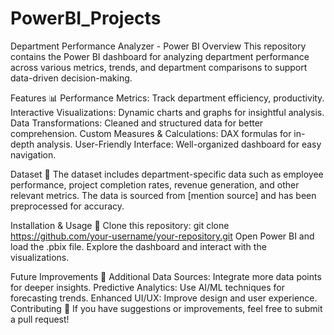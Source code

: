 # PowerBI_Projects
Department Performance Analyzer - Power BI
Overview
This repository contains the Power BI dashboard for analyzing department performance across various metrics, trends, and department comparisons to support data-driven decision-making.

Features 📊
Performance Metrics: Track department efficiency, productivity.
Interactive Visualizations: Dynamic charts and graphs for insightful analysis.
Data Transformations: Cleaned and structured data for better comprehension.
Custom Measures & Calculations: DAX formulas for in-depth analysis.
User-Friendly Interface: Well-organized dashboard for easy navigation.


Dataset 📂
The dataset includes department-specific data such as employee performance, project completion rates, revenue generation, and other relevant metrics. The data is sourced from [mention source] and has been preprocessed for accuracy.


Installation & Usage 🚀
Clone this repository:
git clone https://github.com/your-username/your-repository.git
Open Power BI and load the .pbix file.
Explore the dashboard and interact with the visualizations.



Future Improvements 🔮
Additional Data Sources: Integrate more data points for deeper insights.
Predictive Analytics: Use AI/ML techniques for forecasting trends.
Enhanced UI/UX: Improve design and user experience.
Contributing 🤝
If you have suggestions or improvements, feel free to submit a pull request!
